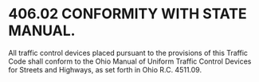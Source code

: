 406.02 CONFORMITY WITH STATE MANUAL.
====================================

All traffic control devices placed pursuant to the provisions of this
Traffic Code shall conform to the Ohio Manual of Uniform Traffic Control
Devices for Streets and Highways, as set forth in Ohio R.C. 4511.09.
